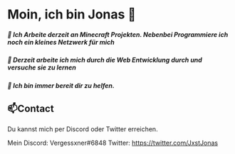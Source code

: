 # Moin, ich bin Jonas 👋

##### 🔭 Ich Arbeite derzeit an Minecraft Projekten. Nebenbei Programmiere ich noch ein kleines Netzwerk für mich
##### 🌱 Derzeit arbeite ich mich durch die Web Entwicklung durch und versuche sie zu lernen
##### 👯 Ich bin immer bereit dir zu helfen.

## 📫Contact
Du kannst mich per Discord oder Twitter erreichen.

Mein Discord: Vergessxner#6848
Twitter: https://twitter.com/JxstJonas


<!--
**Vergessxner/Vergessxner** is a ✨ _special_ ✨ repository because its `README.md` (this file) appears on your GitHub profile.

Here are some ideas to get you started:

- 🔭 I’m currently working on ...
- 🌱 I’m currently learning ...
- 👯 I’m looking to collaborate on ...
- 🤔 I’m looking for help with ...
- 💬 Ask me about ...
- 📫 How to reach me: ...
- 😄 Pronouns: ...
- ⚡ Fun fact: ...
-->
